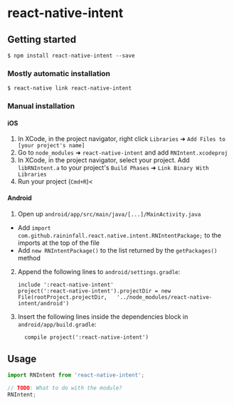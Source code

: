 
# react-native-intent

## Getting started

`$ npm install react-native-intent --save`

### Mostly automatic installation

`$ react-native link react-native-intent`

### Manual installation


#### iOS

1. In XCode, in the project navigator, right click `Libraries` ➜ `Add Files to [your project's name]`
2. Go to `node_modules` ➜ `react-native-intent` and add `RNIntent.xcodeproj`
3. In XCode, in the project navigator, select your project. Add `libRNIntent.a` to your project's `Build Phases` ➜ `Link Binary With Libraries`
4. Run your project (`Cmd+R`)<

#### Android

1. Open up `android/app/src/main/java/[...]/MainActivity.java`
  - Add `import com.github.raininfall.react.native.intent.RNIntentPackage;` to the imports at the top of the file
  - Add `new RNIntentPackage()` to the list returned by the `getPackages()` method
2. Append the following lines to `android/settings.gradle`:
  	```
  	include ':react-native-intent'
  	project(':react-native-intent').projectDir = new File(rootProject.projectDir, 	'../node_modules/react-native-intent/android')
  	```
3. Insert the following lines inside the dependencies block in `android/app/build.gradle`:
  	```
      compile project(':react-native-intent')
  	```


## Usage
```javascript
import RNIntent from 'react-native-intent';

// TODO: What to do with the module?
RNIntent;
```
  